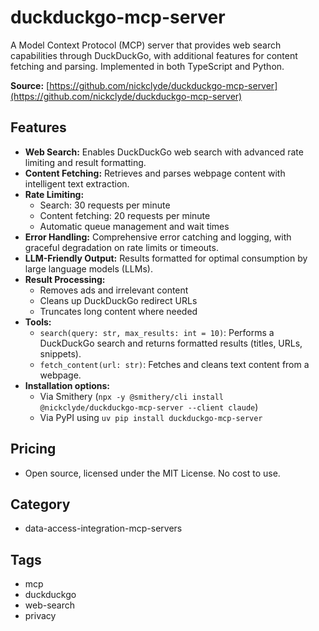 # duckduckgo-mcp-server

A Model Context Protocol (MCP) server that provides web search capabilities through DuckDuckGo, with additional features for content fetching and parsing. Implemented in both TypeScript and Python.

**Source:** [https://github.com/nickclyde/duckduckgo-mcp-server](https://github.com/nickclyde/duckduckgo-mcp-server)

## Features
- **Web Search:** Enables DuckDuckGo web search with advanced rate limiting and result formatting.
- **Content Fetching:** Retrieves and parses webpage content with intelligent text extraction.
- **Rate Limiting:**
  - Search: 30 requests per minute
  - Content fetching: 20 requests per minute
  - Automatic queue management and wait times
- **Error Handling:** Comprehensive error catching and logging, with graceful degradation on rate limits or timeouts.
- **LLM-Friendly Output:** Results formatted for optimal consumption by large language models (LLMs).
- **Result Processing:**
  - Removes ads and irrelevant content
  - Cleans up DuckDuckGo redirect URLs
  - Truncates long content where needed
- **Tools:**
  - `search(query: str, max_results: int = 10)`: Performs a DuckDuckGo search and returns formatted results (titles, URLs, snippets).
  - `fetch_content(url: str)`: Fetches and cleans text content from a webpage.
- **Installation options:**
  - Via Smithery (`npx -y @smithery/cli install @nickclyde/duckduckgo-mcp-server --client claude`)
  - Via PyPI using `uv pip install duckduckgo-mcp-server`

## Pricing
- Open source, licensed under the MIT License. No cost to use.

## Category
- data-access-integration-mcp-servers

## Tags
- mcp
- duckduckgo
- web-search
- privacy